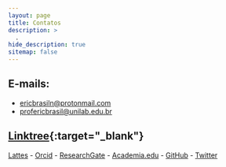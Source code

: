 ```yaml
---
layout: page
title: Contatos
description: >
  .
hide_description: true
sitemap: false
---
```


## E-mails: 

- ericbrasiln@protonmail.com
- profericbrasil@unilab.edu.br

## [Linktree](https://linktr.ee/ericbrasil){:target="_blank"}

[Lattes](http://lattes.cnpq.br/6853705640900524) - [Orcid](https://orcid.org/0000-0001-5067-8475) - [ResearchGate](https://www.researchgate.net/profile/Eric_Brasil) - [Academia.edu](https://unilab.academia.edu/EricBrasil) - [GitHub](https://github.com/ericbrasiln/) - [Twitter](https://twitter.com/ericbrasiln)
